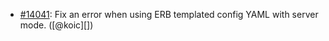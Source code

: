 * [#14041](https://github.com/rubocop/rubocop/issues/14041): Fix an error when using ERB templated config YAML with server mode. ([@koic][])
